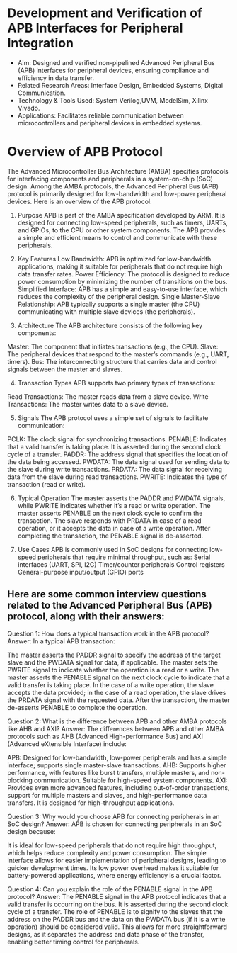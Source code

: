 # **Development and Verification of APB Interfaces for Peripheral Integration**

- Aim: Designed and verified non-pipelined Advanced Peripheral Bus (APB) interfaces for peripheral devices, ensuring compliance and efficiency in data transfer.
- Related Research Areas: Interface Design, Embedded Systems, Digital Communication.
- Technology & Tools Used: System Verilog,UVM, ModelSim, Xilinx Vivado.
- Applications: Facilitates reliable communication between microcontrollers and peripheral devices in embedded systems.

# **Overview of APB Protocol**

The Advanced Microcontroller Bus Architecture (AMBA) specifies protocols for interfacing components and peripherals in a system-on-chip (SoC) design. Among the AMBA protocols, the Advanced Peripheral Bus (APB) protocol is primarily designed for low-bandwidth and low-power peripheral devices. Here is an overview of the APB protocol:


1. Purpose
APB is part of the AMBA specification developed by ARM. It is designed for connecting low-speed peripherals, such as timers, UARTs, and GPIOs, to the CPU or other system components. The APB provides a simple and efficient means to control and communicate with these peripherals.

2. Key Features
Low Bandwidth: APB is optimized for low-bandwidth applications, making it suitable for peripherals that do not require high data transfer rates.
Power Efficiency: The protocol is designed to reduce power consumption by minimizing the number of transitions on the bus.
Simplified Interface: APB has a simple and easy-to-use interface, which reduces the complexity of the peripheral design.
Single Master-Slave Relationship: APB typically supports a single master (the CPU) communicating with multiple slave devices (the peripherals).
3. Architecture
The APB architecture consists of the following key components:

Master: The component that initiates transactions (e.g., the CPU).
Slave: The peripheral devices that respond to the master’s commands (e.g., UART, timers).
Bus: The interconnecting structure that carries data and control signals between the master and slaves.

4. Transaction Types
APB supports two primary types of transactions:

Read Transactions: The master reads data from a slave device.
Write Transactions: The master writes data to a slave device.

5. Signals
The APB protocol uses a simple set of signals to facilitate communication:

PCLK: The clock signal for synchronizing transactions.
PENABLE: Indicates that a valid transfer is taking place. It is asserted during the second clock cycle of a transfer.
PADDR: The address signal that specifies the location of the data being accessed.
PWDATA: The data signal used for sending data to the slave during write transactions.
PRDATA: The data signal for receiving data from the slave during read transactions.
PWRITE: Indicates the type of transaction (read or write).

6. Typical Operation
The master asserts the PADDR and PWDATA signals, while PWRITE indicates whether it’s a read or write operation.
The master asserts PENABLE on the next clock cycle to confirm the transaction.
The slave responds with PRDATA in case of a read operation, or it accepts the data in case of a write operation.
After completing the transaction, the PENABLE signal is de-asserted.

7. Use Cases
APB is commonly used in SoC designs for connecting low-speed peripherals that require minimal throughput, such as:
Serial interfaces (UART, SPI, I2C)
Timer/counter peripherals
Control registers
General-purpose input/output (GPIO) ports

## **Here are some common interview questions related to the Advanced Peripheral Bus (APB) protocol, along with their answers:**

Question 1: How does a typical transaction work in the APB protocol?
Answer:
In a typical APB transaction:

The master asserts the PADDR signal to specify the address of the target slave and the PWDATA signal for data, if applicable.
The master sets the PWRITE signal to indicate whether the operation is a read or a write.
The master asserts the PENABLE signal on the next clock cycle to indicate that a valid transfer is taking place.
In the case of a write operation, the slave accepts the data provided; in the case of a read operation, the slave drives the PRDATA signal with the requested data.
After the transaction, the master de-asserts PENABLE to complete the operation.

Question 2: What is the difference between APB and other AMBA protocols like AHB and AXI?
Answer:
The differences between APB and other AMBA protocols such as AHB (Advanced High-performance Bus) and AXI (Advanced eXtensible Interface) include:

APB: Designed for low-bandwidth, low-power peripherals and has a simple interface; supports single master-slave transactions.
AHB: Supports higher performance, with features like burst transfers, multiple masters, and non-blocking communication. Suitable for high-speed system components.
AXI: Provides even more advanced features, including out-of-order transactions, support for multiple masters and slaves, and high-performance data transfers. It is designed for high-throughput applications.

Question 3: Why would you choose APB for connecting peripherals in an SoC design?
Answer:
APB is chosen for connecting peripherals in an SoC design because:

It is ideal for low-speed peripherals that do not require high throughput, which helps reduce complexity and power consumption.
The simple interface allows for easier implementation of peripheral designs, leading to quicker development times.
Its low power overhead makes it suitable for battery-powered applications, where energy efficiency is a crucial factor.

Question 4: Can you explain the role of the PENABLE signal in the APB protocol?
Answer:
The PENABLE signal in the APB protocol indicates that a valid transfer is occurring on the bus. It is asserted during the second clock cycle of a transfer. The role of PENABLE is to signify to the slaves that the address on the PADDR bus and the data on the PWDATA bus (if it is a write operation) should be considered valid. This allows for more straightforward designs, as it separates the address and data phase of the transfer, enabling better timing control for peripherals.


